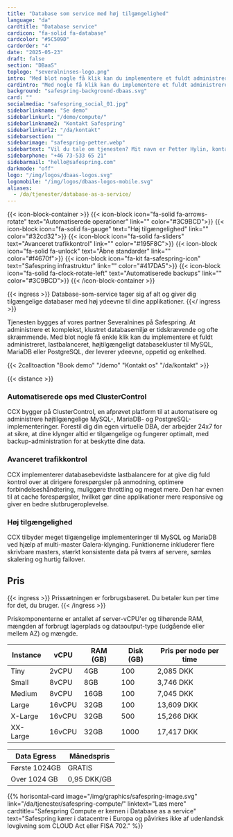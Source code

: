 ```yaml
---
title: "Database som service med høj tilgængelighed"
language: "da"
cardtitle: "Database service"
cardicon: "fa-solid fa-database"
cardcolor: "#5C509D"
cardorder: "4"
date: "2025-05-23"
draft: false
section: "DBaaS"
toplogo: "severalninses-logo.png"
intro: "Med blot nogle få klik kan du implementere et fuldt administreret, lastbalanceret, højtilgængeligt databasekluster til MySQL, MariaDB eller PostgreSQL, der leverer ydeevne, oppetid og enkelhed."
cardintro: "Med nogle få klik kan du implementere et fuldt administreret databasekluster."
background: "safespring-background-dbaas.svg"
card: ""
socialmedia: "safespring_social_01.jpg"
sidebarlinkname: "Se demo"
sidebarlinkurl: "/demo/compute/"
sidebarlinkname2: "Kontakt Safespring"
sidebarlinkurl2: "/da/kontakt"
sidebarsection: ""
sidebarimage: "safespring-petter.webp"
sidebartext: "Vil du tale om tjenesten? Mit navn er Petter Hylin, kontakt mig venligst, hvis du har spørgsmål."
sidebarphone: "+46 73-533 65 21"
sidebarmail: "hello@safespring.com"
darkmode: "off"
logo: "/img/logos/dbaas-logos.svg"
logomobile: "/img/logos/dbaas-logos-mobile.svg"
aliases:
  - /da/tjenester/database-as-a-service/
---
```


{{< icon-block-container >}}
{{< icon-block icon="fa-solid fa-arrows-rotate" text="Automatiserede operationer" link="" color="#3C9BCD">}}
{{< icon-block icon="fa-solid fa-gauge" text="Høj tilgængelighed" link="" color="#32cd32">}}
{{< icon-block icon="fa-solid fa-sliders" text="Avanceret trafikkontrol" link="" color="#195F8C">}}
{{< icon-block icon="fa-solid fa-unlock" text="Åbne standarder" link="" color="#f4670f">}}
{{< icon-block icon="fa-kit fa-safespring-icon" text="Safespring infrastruktur" link="" color="#417DA5">}}
{{< icon-block icon="fa-solid fa-clock-rotate-left" text="Automatiserede backups" link="" color="#3C9BCD">}}
{{< /icon-block-container >}}

{{< ingress >}}
Database-som-service tager sig af alt og giver dig tilgængelige databaser med høj ydeevne til dine applikationer.
{{</ ingress >}}

Tjenesten bygges af vores partner Severalnines på Safespring. At administrere et komplekst, klustret databasemiljø er tidskrævende og ofte skræmmende. Med blot nogle få enkle klik kan du implementere et fuldt administreret, lastbalanceret, højtilgængeligt databasekluster til MySQL, MariaDB eller PostgreSQL, der leverer ydeevne, oppetid og enkelhed.

{{< 2calltoaction "Book demo" "/demo" "Kontakt os" "/da/kontakt" >}}

{{< distance >}}

### Automatiserede ops med ClusterControl

CCX bygger på ClusterControl, en afprøvet platform til at automatisere og administrere højtilgængelige MySQL-, MariaDB- og PostgreSQL-implementeringer. Forestil dig din egen virtuelle DBA, der arbejder 24x7 for at sikre, at dine klynger altid er tilgængelige og fungerer optimalt, med backup-administration for at beskytte dine data.

### Avanceret trafikkontrol

CCX implementerer databasebevidste lastbalancere for at give dig fuld kontrol over at dirigere forespørgsler på anmodning, optimere forbindelseshåndtering, muliggøre throttling og meget mere. Den har evnen til at cache forespørgsler, hvilket gør dine applikationer mere responsive og giver en bedre slutbrugeroplevelse.

### Høj tilgængelighed

CCX tilbyder meget tilgængelige implementeringer til MySQL og MariaDB ved hjælp af multi-master Galera-klynging. Funktionerne inkluderer flere skrivbare masters, stærkt konsistente data på tværs af servere, sømløs skalering og hurtig failover.

## Pris

{{< ingress >}}
Prissætningen er forbrugsbaseret. Du betaler kun per time for det, du bruger.
{{< /ingress >}}

Priskomponenterne er antallet af server-vCPU'er og tilhørende RAM, mængden af forbrugt lagerplads og dataoutput-type (udgående eller mellem AZ) og mængde.

| Instance | vCPU   | RAM (GB) | Disk (GB) | Pris per node per time |
| -------- | ------ | -------- | --------- | ---------------------- |
| Tiny     | 2vCPU  | 4GB      | 100       | 2,085 DKK              |
| Small    | 8vCPU  | 8GB      | 100       | 3,746 DKK              |
| Medium   | 8vCPU  | 16GB     | 100       | 7,045 DKK              |
| Large    | 16vCPU | 32GB     | 100       | 13,609 DKK             |
| X-Large  | 16vCPU | 32GB     | 500       | 15,266 DKK             |
| XX-Large | 16vCPU | 32GB     | 1000      | 17,417 DKK             |

| Data Egress   | Månedspris  |
| ------------- | ----------- |
| Første 1024GB | GRATIS      |
| Over 1024 GB  | 0,95 DKK/GB |

{{% horisontal-card image="/img/graphics/safespring-image.svg" link="/da/tjenester/safespring-compute/" linktext="Læs mere" cardtitle="Safespring Compute er kernen i Database as a service" text="Safespring kører i datacentre i Europa og påvirkes ikke af udenlandsk lovgivning som CLOUD Act eller FISA 702." %}}
